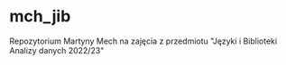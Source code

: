 # mch_jib
Repozytorium Martyny Mech na zajęcia z przedmiotu "Języki i Biblioteki Analizy danych 2022/23"
